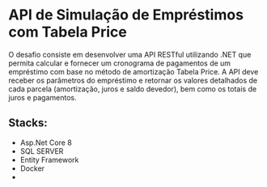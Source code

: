 # API de Simulação de Empréstimos com Tabela Price

O desafio consiste em desenvolver uma API RESTful utilizando .NET que permita calcular e fornecer um cronograma de pagamentos de um empréstimo com base no método de amortização Tabela Price. 
A API deve receber os parâmetros do empréstimo e retornar os valores detalhados de cada parcela (amortização, juros e saldo devedor), bem como os totais de juros e pagamentos.

## Stacks:
- Asp.Net Core 8
- SQL SERVER
- Entity Framework
- Docker
- 
